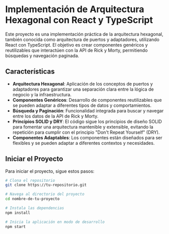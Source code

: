 # Implementación de Arquitectura Hexagonal con React y TypeScript

Este proyecto es una implementación práctica de la arquitectura hexagonal, también conocida como arquitectura de puertos y adaptadores, utilizando React con TypeScript. El objetivo es crear componentes genéricos y reutilizables que interactúen con la API de Rick y Morty, permitiendo búsquedas y navegación paginada.

## Características

- **Arquitectura Hexagonal**: Aplicación de los conceptos de puertos y adaptadores para garantizar una separación clara entre la lógica de negocio y la infraestructura.
- **Componentes Genéricos**: Desarrollo de componentes reutilizables que se pueden adaptar a diferentes tipos de datos y comportamientos.
- **Búsqueda y Paginación**: Funcionalidad integrada para buscar y navegar entre los datos de la API de Rick y Morty.
- **Principios SOLID y DRY**: El código sigue los principios de diseño SOLID para fomentar una arquitectura mantenible y extensible, evitando la repetición para cumplir con el principio "Don't Repeat Yourself" (DRY).
- **Componentes Adaptables**: Los componentes están diseñados para ser flexibles y se pueden adaptar a diferentes contextos y necesidades.

## Iniciar el Proyecto

Para iniciar el proyecto, sigue estos pasos:

```bash
# Clona el repositorio
git clone https://tu-repositorio.git

# Navega al directorio del proyecto
cd nombre-de-tu-proyecto

# Instala las dependencias
npm install

# Inicia la aplicación en modo de desarrollo
npm start
